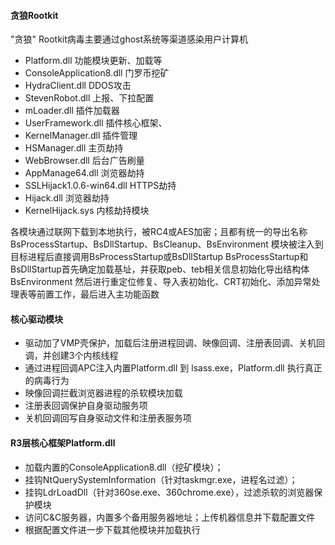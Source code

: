 #### 贪狼Rootkit
"贪狼" Rootkit病毒主要通过ghost系统等渠道感染用户计算机
- Platform.dll 功能模块更新、加载等  
- ConsoleApplication8.dll 门罗币挖矿  
- HydraClient.dll DDOS攻击  
- StevenRobot.dll 上报、下拉配置  
- mLoader.dll 插件加载器  
- UserFramework.dll 插件核心框架、  
- KernelManager.dll 插件管理  
- HSManager.dll 主页劫持  
- WebBrowser.dll 后台广告刷量  
- AppManage64.dll 浏览器劫持  
- SSLHijack1.0.6-win64.dll HTTPS劫持  
- Hijack.dll 浏览器劫持  
- KernelHijack.sys 内核劫持模块

各模块通过联网下载到本地执行，被RC4或AES加密；且都有统一的导出名称BsProcessStartup、BsDllStartup、BsCleanup、BsEnvironment
模块被注入到目标进程后直接调用BsProcessStartup或BsDllStartup
BsProcessStartup和BsDllStartup首先确定加载基址，并获取peb、teb相关信息初始化导出结构体BsEnvironment
然后进行重定位修复、导入表初始化、CRT初始化、添加异常处理表等前置工作，最后进入主功能函数

#### 核心驱动模块
- 驱动加了VMP壳保护，加载后注册进程回调、映像回调、注册表回调、关机回调，并创建3个内核线程
- 通过进程回调APC注入内置Platform.dll 到 lsass.exe，Platform.dll 执行真正的病毒行为
- 映像回调拦截浏览器进程的杀软模块加载
- 注册表回调保护自身驱动服务项
- 关机回调回写自身驱动文件和注册表服务项

#### R3层核心框架Platform.dll
- 加载内置的ConsoleApplication8.dll（挖矿模块）；
- 挂钩NtQuerySystemInformation（针对taskmgr.exe，进程名过滤）；
- 挂钩LdrLoadDll（针对360se.exe、360chrome.exe），过滤杀软的浏览器保护模块
- 访问C&C服务器，内置多个备用服务器地址；上传机器信息并下载配置文件
- 根据配置文件进一步下载其他模块并加载执行
